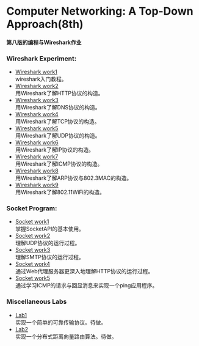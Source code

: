 # Computer Networking: A Top-Down Approach(8th)

#### 第八版的编程与Wireshark作业

### Wireshark Experiment:
* [Wireshark work1](chapter1/Wireshark1.md)<br>wireshark入门教程。
* [Wireshark work2](chapter2/Wireshark/HTTP/HTTP-Wireshark.md)<br>用Wireshark了解HTTP协议的构造。
* [Wireshark work3](chapter2/Wireshark/DNS/DNS-Wireshark.md)<br>用Wireshark了解DNS协议的构造。
* [Wireshark work4](chapter3/Wireshark/TCP/TCP-Wireshark.md)<br>用Wireshark了解TCP协议的构造。
* [Wireshark work5](chapter3/Wireshark/UDP/UDP-Wireshark.md)<br>用Wireshark了解UDP协议的构造。
* [Wireshark work6](chapter4/Wireshark/IP/IP-Wireshark.md)<br>用Wireshark了解IP协议的构造。
* [Wireshark work7](chapter5/Wireshark/ICMP/ICMP-Wireshark.md)<br>用Wireshark了解ICMP协议的构造。
* [Wireshark work8](chapter6/Wireshark/MAC/MAC-Wireshark.md)<br>用Wireshark了解ARP协议与802.3MAC的构造。
* [Wireshark work9](chapter7/Wireshark/802.11/WiFi-Wireshark.md)<br>用Wireshark了解802.11WiFi的构造。

### Socket Program:
* [Socket work1](chapter2/Socket/WebServer-Socket/Socket.md)<br>掌握SocketAPI的基本使用。
* [Socket work2](chapter2/Socket/UDPPinger-Socket/Socket.md)<br>理解UDP协议的运行过程。
* [Socket work3](chapter2/Socket/SMTPClient-Socket/Socket.md)<br>理解SMTP协议的运行过程。
* [Socket work4](chapter2/Socket/ProxyServer-Socket/Socket.md)<br>通过Web代理服务器更深入地理解HTTP协议的运行过程。
* [Socket work5](chapter5/Socket/ICMP-Socket/Socket.md)<br>通过学习ICMP的请求与回显消息来实现一个ping应用程序。

### Miscellaneous Labs
* [Lab1](chapter3/ReliableTransportProtocol/ReliableTransportProtocol.md)<br>实现一个简单的可靠传输协议。待做。
* [Lab2](chapter5/distributed-asynchronous-distance-vector-routing/distributedasynchronousdistancevectorrouting.md)<br>实现一个分布式距离向量路由算法。待做。
